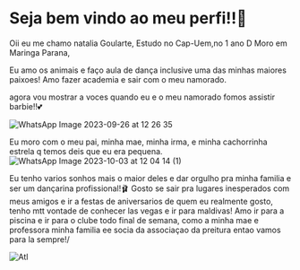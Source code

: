 # Seja bem vindo ao meu perfi!!💜 

Oii eu me chamo natalia Goularte,
Estudo no Cap-Uem,no 1 ano D
Moro em Maringa Parana,

Eu amo os animais e faço aula de dança inclusive uma das minhas maiores paixoes!
Amo fazer academia e sair com o meu namorado.

agora vou mostrar a voces quando eu e o meu namorado fomos assistir barbie!!💕 

![WhatsApp Image 2023-09-26 at 12 26 35](https://github.com/goularte18/goularte/assets/146108285/e7be890c-a4e5-4663-9658-a8ec32bf301f)



 Eu moro com o meu pai, minha mae, minha irma, e minha cachorrinha estrela q temos deis que eu era pequena.
 ![WhatsApp Image 2023-10-03 at 12 04 14 (1)](https://github.com/goularte18/goularte/assets/146108285/7a6075c1-5435-4594-880d-a5023e2431d3)

Eu tenho varios sonhos mais o maior deles e dar orgulho pra minha familia e ser um dançarina profissional!🩰 
Gosto se sair pra lugares inesperados com meus amigos e ir a festas de aniversarios de quem eu realmente gosto,
tenho mtt vontade de conhecer las vegas e ir para maldivas!
Amo ir para a piscina e ir para o clube todo final de semana, como a minha mae e professora minha familia ee socia da associaçao da preitura entao vamos para la sempre!/

![Atl](https://i.ytimg.com/vi/ZkfefQ1-Luo/maxresdefault.jpg)
